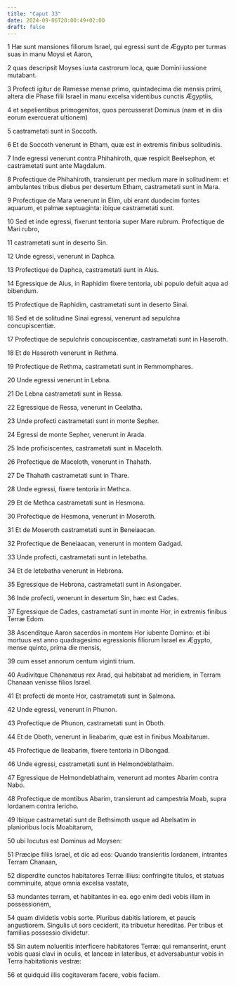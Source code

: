 ```yaml
---
title: "Caput 33"
date: 2024-09-06T20:00:49+02:00
draft: false
---
```



1 Hæ sunt mansiones filiorum Israel, qui egressi sunt de Ægypto per turmas suas in manu Moysi et Aaron,

2 quas descripsit Moyses iuxta castrorum loca, quæ Domini iussione mutabant.

3 Profecti igitur de Ramesse mense primo, quintadecima die mensis primi, altera die Phase filii Israel in manu excelsa videntibus cunctis Ægyptiis,

4 et sepelientibus primogenitos, quos percusserat Dominus (nam et in diis eorum exercuerat ultionem)

5 castrametati sunt in Soccoth.

6 Et de Soccoth venerunt in Etham, quæ est in extremis finibus solitudinis.

7 Inde egressi venerunt contra Phihahiroth, quæ respicit Beelsephon, et castrametati sunt ante Magdalum.

8 Profectique de Phihahiroth, transierunt per medium mare in solitudinem: et ambulantes tribus diebus per desertum Etham, castrametati sunt in Mara.

9 Profectique de Mara venerunt in Elim, ubi erant duodecim fontes aquarum, et palmæ septuaginta: ibique castrametati sunt.

10 Sed et inde egressi, fixerunt tentoria super Mare rubrum. Profectique de Mari rubro,

11 castrametati sunt in deserto Sin.

12 Unde egressi, venerunt in Daphca.

13 Profectique de Daphca, castrametati sunt in Alus.

14 Egressique de Alus, in Raphidim fixere tentoria, ubi populo defuit aqua ad bibendum.

15 Profectique de Raphidim, castrametati sunt in deserto Sinai.

16 Sed et de solitudine Sinai egressi, venerunt ad sepulchra concupiscentiæ.

17 Profectique de sepulchris concupiscentiæ, castrametati sunt in Haseroth.

18 Et de Haseroth venerunt in Rethma.

19 Profectique de Rethma, castrametati sunt in Remmomphares.

20 Unde egressi venerunt in Lebna.

21 De Lebna castrametati sunt in Ressa.

22 Egressique de Ressa, venerunt in Ceelatha.

23 Unde profecti castrametati sunt in monte Sepher.

24 Egressi de monte Sepher, venerunt in Arada.

25 Inde proficiscentes, castrametati sunt in Maceloth.

26 Profectique de Maceloth, venerunt in Thahath.

27 De Thahath castrametati sunt in Thare.

28 Unde egressi, fixere tentoria in Methca.

29 Et de Methca castrametati sunt in Hesmona.

30 Profectique de Hesmona, venerunt in Moseroth.

31 Et de Moseroth castrametati sunt in Beneiaacan.

32 Profectique de Beneiaacan, venerunt in montem Gadgad.

33 Unde profecti, castrametati sunt in Ietebatha.

34 Et de Ietebatha venerunt in Hebrona.

35 Egressique de Hebrona, castrametati sunt in Asiongaber.

36 Inde profecti, venerunt in desertum Sin, hæc est Cades.

37 Egressique de Cades, castrametati sunt in monte Hor, in extremis finibus Terræ Edom.

38 Ascenditque Aaron sacerdos in montem Hor iubente Domino: et ibi mortuus est anno quadragesimo egressionis filiorum Israel ex Ægypto, mense quinto, prima die mensis,

39 cum esset annorum centum viginti trium.

40 Audivitque Chananæus rex Arad, qui habitabat ad meridiem, in Terram Chanaan venisse filios Israel.

41 Et profecti de monte Hor, castrametati sunt in Salmona.

42 Unde egressi, venerunt in Phunon.

43 Profectique de Phunon, castrametati sunt in Oboth.

44 Et de Oboth, venerunt in Iieabarim, quæ est in finibus Moabitarum.

45 Profectique de Iieabarim, fixere tentoria in Dibongad.

46 Unde egressi, castrametati sunt in Helmondeblathaim.

47 Egressique de Helmondeblathaim, venerunt ad montes Abarim contra Nabo.

48 Profectique de montibus Abarim, transierunt ad campestria Moab, supra Iordanem contra Iericho.

49 Ibique castrametati sunt de Bethsimoth usque ad Abelsatim in planioribus locis Moabitarum,

50 ubi locutus est Dominus ad Moysen:

51 Præcipe filiis Israel, et dic ad eos: Quando transieritis Iordanem, intrantes Terram Chanaan,

52 disperdite cunctos habitatores Terræ illius: confringite titulos, et statuas comminuite, atque omnia excelsa vastate,

53 mundantes terram, et habitantes in ea. ego enim dedi vobis illam in possessionem,

54 quam dividetis vobis sorte. Pluribus dabitis latiorem, et paucis angustiorem. Singulis ut sors ceciderit, ita tribuetur hereditas. Per tribus et familias possessio dividetur.

55 Sin autem nolueritis interficere habitatores Terræ: qui remanserint, erunt vobis quasi clavi in oculis, et lanceæ in lateribus, et adversabuntur vobis in Terra habitationis vestræ:

56 et quidquid illis cogitaveram facere, vobis faciam.

